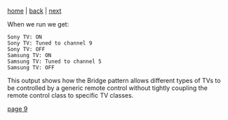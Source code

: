 [home](./page01.md) | [back](./page07.md) | [next](./page09.md)

When we run we get:

```
Sony TV: ON
Sony TV: Tuned to channel 9
Sony TV: OFF
Samsung TV: ON
Samsung TV: Tuned to channel 5
Samsung TV: OFF
```

This output shows how the Bridge pattern allows different types of TVs to be controlled by a generic remote control without tightly coupling the remote control class to specific TV classes.


[page 9](./page09.md)
